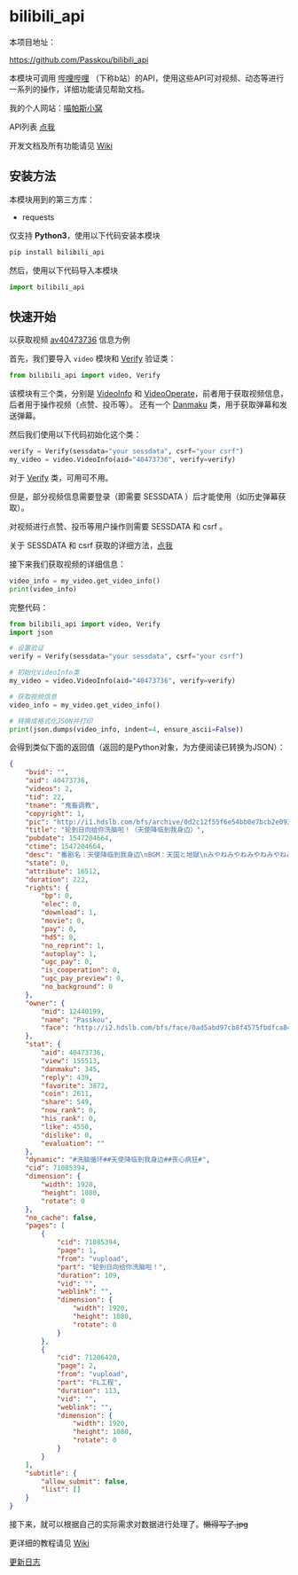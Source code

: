 bilibili_api
=
本项目地址：

<https://github.com/Passkou/bilibili_api>

本模块可调用 [哔哩哔哩](https://www.bilibili.com) （下称b站）的API，使用这些API可对视频、动态等进行一系列的操作，详细功能请见帮助文档。

我的个人网站：[喵帕斯小窝](https://passkou.com)

API列表 [点我](https://github.com/Passkou/bilibili_api/blob/master/bilibili_api/src/api.json)

开发文档及所有功能请见 [Wiki](https://github.com/Passkou/bilibili_api/wiki)

安装方法
-
本模块用到的第三方库： 

+ requests

仅支持 **Python3**，使用以下代码安装本模块  

```cmd
pip install bilibili_api
```

然后，使用以下代码导入本模块

```python
import bilibili_api
```
    
快速开始
-
以获取视频 [av40473736](https://www.bilibili.com/av40473736) 信息为例

首先，我们要导入 `video` 模块和 [Verify](https://github.com/Passkou/bilibili_api/wiki/Verify%E7%B1%BB) 验证类：

```python
from bilibili_api import video, Verify
```

该模块有三个类，分别是 [VideoInfo](https://github.com/Passkou/bilibili_api/wiki/VideoInfo%E7%B1%BB) 和
[VideoOperate](https://github.com/Passkou/bilibili_api/wiki/VideoOperate%E7%B1%BB)，前者用于获取视频信息，后者用于操作视频（点赞、投币等）。
还有一个 [Danmaku](https://github.com/Passkou/bilibili_api/wiki/Danmaku%E7%B1%BB) 类，用于获取弹幕和发送弹幕。

然后我们使用以下代码初始化这个类：

```python
verify = Verify(sessdata="your sessdata", csrf="your csrf")
my_video = video.VideoInfo(aid="40473736", verify=verify)
```

对于 [Verify](https://github.com/Passkou/bilibili_api/wiki/Verify%E7%B1%BB) 类，可用可不用。

但是，部分视频信息需要登录（即需要 SESSDATA ）后才能使用（如历史弹幕获取）。

对视频进行点赞、投币等用户操作则需要 SESSDATA 和 csrf 。

关于 SESSDATA 和 csrf 获取的详细方法，[点我](https://github.com/Passkou/bilibili_api/wiki/SESSDATA%E5%92%8CCSRF%E8%8E%B7%E5%8F%96%E6%96%B9%E6%B3%95%EF%BC%88Chrome%E4%B8%BA%E4%BE%8B%EF%BC%89)

接下来我们获取视频的详细信息：

```python
video_info = my_video.get_video_info()
print(video_info)
```
    
完整代码：

```python
from bilibili_api import video, Verify
import json

# 设置验证
verify = Verify(sessdata="your sessdata", csrf="your csrf")

# 初始化VideoInfo类
my_video = video.VideoInfo(aid="40473736", verify=verify)

# 获取视频信息
video_info = my_video.get_video_info()

# 转换成格式化JSON并打印
print(json.dumps(video_info, indent=4, ensure_ascii=False))
```

会得到类似下面的返回值（返回的是Python对象，为方便阅读已转换为JSON）：

```json
{
	"bvid": "",
	"aid": 40473736,
	"videos": 2,
	"tid": 22,
	"tname": "鬼畜调教",
	"copyright": 1,
	"pic": "http://i1.hdslb.com/bfs/archive/0d2c12f55f6e54bb0e7bcb2e093d000208bca860.jpg",
	"title": "轮到日向给你洗脑啦！（天使降临到我身边）",
	"pubdate": 1547204664,
	"ctime": 1547204664,
	"desc": "番剧名：天使降临到我身边\nBGM：天国と地獄\nみやねみやねみやねみやねみやねみやねみやねみやねみやねみやねみやねみやねみやねみやねみやねみやねみやねみやねみやねみやねみやねみやねみやねみやねみやねみやねみやねみやねみやねみやね\n一集都给你做成鬼畜233",
	"state": 0,
	"attribute": 16512,
	"duration": 222,
	"rights": {
		"bp": 0,
		"elec": 0,
		"download": 1,
		"movie": 0,
		"pay": 0,
		"hd5": 0,
		"no_reprint": 1,
		"autoplay": 1,
		"ugc_pay": 0,
		"is_cooperation": 0,
		"ugc_pay_preview": 0,
		"no_background": 0
	},
	"owner": {
		"mid": 12440199,
		"name": "Passkou",
		"face": "http://i2.hdslb.com/bfs/face/0ad5abd97cb8f4575fbdfca847211f7df0f49cdb.jpg"
	},
	"stat": {
		"aid": 40473736,
		"view": 155513,
		"danmaku": 345,
		"reply": 439,
		"favorite": 3872,
		"coin": 2611,
		"share": 549,
		"now_rank": 0,
		"his_rank": 0,
		"like": 4550,
		"dislike": 0,
		"evaluation": ""
	},
	"dynamic": "#洗脑循环##天使降临到我身边##丧心病狂#",
	"cid": 71085394,
	"dimension": {
		"width": 1920,
		"height": 1080,
		"rotate": 0
	},
	"no_cache": false,
	"pages": [
		{
			"cid": 71085394,
			"page": 1,
			"from": "vupload",
			"part": "轮到日向给你洗脑啦！",
			"duration": 109,
			"vid": "",
			"weblink": "",
			"dimension": {
				"width": 1920,
				"height": 1080,
				"rotate": 0
			}
		},
		{
			"cid": 71206420,
			"page": 2,
			"from": "vupload",
			"part": "FL工程",
			"duration": 113,
			"vid": "",
			"weblink": "",
			"dimension": {
				"width": 1920,
				"height": 1080,
				"rotate": 0
			}
		}
	],
	"subtitle": {
		"allow_submit": false,
		"list": []
	}
}
```
    
接下来，就可以根据自己的实际需求对数据进行处理了。~~懒得写了.jpg~~
 
更详细的教程请见 [Wiki](https://github.com/Passkou/bilibili_api/wiki)

[更新日志](https://github.com/Passkou/bilibili_api/blob/master/changelog.md)
